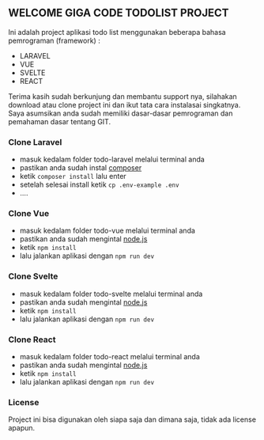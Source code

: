 ## WELCOME GIGA CODE TODOLIST PROJECT

Ini adalah project aplikasi todo list menggunakan beberapa bahasa pemrograman (framework) :

- LARAVEL
- VUE
- SVELTE
- REACT

Terima kasih sudah berkunjung dan membantu support nya, silahakan download atau clone project ini dan ikut tata cara instalasai singkatnya. Saya asumsikan anda sudah memiliki dasar-dasar pemrograman dan pemahaman dasar tentang GIT.

### Clone Laravel

- masuk kedalam folder todo-laravel melalui terminal anda
- pastikan anda sudah instal [composer](https://getcomposer.org/)
- ketik `composer install` lalu enter
- setelah selesai install ketik `cp .env-example .env`
- ....

### Clone Vue

- masuk kedalam folder todo-vue melalui terminal anda
- pastikan anda sudah mengintal [node.js](https://nodejs.org/en) 
- ketik `npm install`
- lalu jalankan aplikasi dengan `npm run dev`

### Clone Svelte

- masuk kedalam folder todo-svelte melalui terminal anda
- pastikan anda sudah mengintal [node.js](https://nodejs.org/en)
- ketik `npm install`
- lalu jalankan aplikasi dengan `npm run dev`

### Clone React

- masuk kedalam folder todo-react melalui terminal anda
- pastikan anda sudah mengintal [node.js](https://nodejs.org/en)
- ketik `npm install`
- lalu jalankan aplikasi dengan `npm run dev`

### License

Project ini bisa digunakan oleh siapa saja dan dimana saja, tidak ada license apapun.
